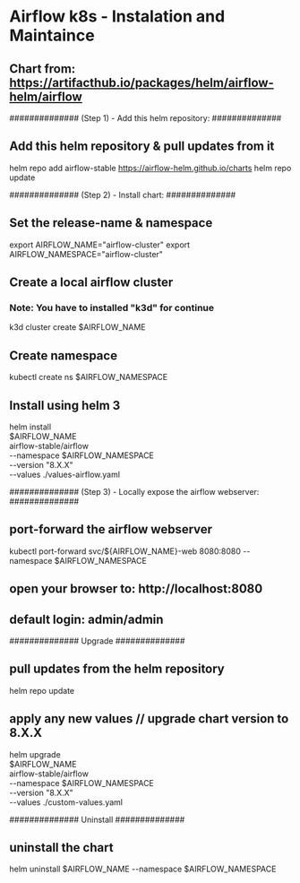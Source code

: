 
# Airflow k8s - Instalation and Maintaince

## Chart from: https://artifacthub.io/packages/helm/airflow-helm/airflow

############## (Step 1) - Add this helm repository: ##############
## Add this helm repository & pull updates from it
helm repo add airflow-stable https://airflow-helm.github.io/charts
helm repo update

############## (Step 2) - Install chart: ##############
## Set the release-name & namespace
export AIRFLOW_NAME="airflow-cluster"
export AIRFLOW_NAMESPACE="airflow-cluster"

## Create a local airflow cluster 
### Note: You have to installed "k3d" for continue
k3d cluster create $AIRFLOW_NAME

## Create namespace
kubectl create ns $AIRFLOW_NAMESPACE

## Install using helm 3
helm install \
  $AIRFLOW_NAME \
  airflow-stable/airflow \
  --namespace $AIRFLOW_NAMESPACE \
  --version "8.X.X" \
  --values ./values-airflow.yaml
  
############## (Step 3) - Locally expose the airflow webserver: ##############  
## port-forward the airflow webserver
kubectl port-forward svc/${AIRFLOW_NAME}-web 8080:8080 --namespace $AIRFLOW_NAMESPACE

## open your browser to: http://localhost:8080 
## default login: admin/admin

############## Upgrade ##############
## pull updates from the helm repository
helm repo update

## apply any new values // upgrade chart version to 8.X.X
helm upgrade \
  $AIRFLOW_NAME \
  airflow-stable/airflow \
  --namespace $AIRFLOW_NAMESPACE \
  --version "8.X.X" \
  --values ./custom-values.yaml
  
############## Uninstall ##############
## uninstall the chart
helm uninstall $AIRFLOW_NAME --namespace $AIRFLOW_NAMESPACE
